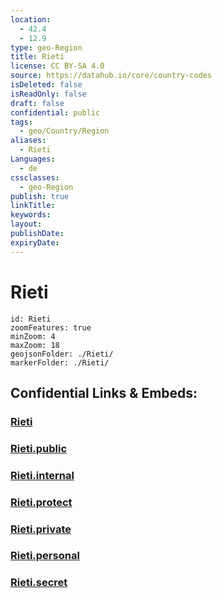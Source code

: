 ```yaml
---
location:
  - 42.4
  - 12.9
type: geo-Region
title: Rieti
license: CC BY-SA 4.0
source: https://datahub.io/core/country-codes
isDeleted: false
isReadOnly: false
draft: false
confidential: public
tags:
  - geo/Country/Region
aliases:
  - Rieti
Languages:
  - de
cssclasses:
  - geo-Region
publish: true
linkTitle:
keywords:
layout:
publishDate:
expiryDate:
---
```


# Rieti

```leaflet
id: Rieti
zoomFeatures: true 
minZoom: 4 
maxZoom: 18
geojsonFolder: ./Rieti/
markerFolder: ./Rieti/
```


## Confidential Links & Embeds: 

### [Rieti](/_Standards/Earth/Continent/Europe/Europe~South/Italy/regions~Italy/Lazio/Rieti.md) 

### [Rieti.public](/_public/Earth/Continent/Europe/Europe~South/Italy/regions~Italy/Lazio/Rieti.public.md) 

### [Rieti.internal](/_internal/Earth/Continent/Europe/Europe~South/Italy/regions~Italy/Lazio/Rieti.internal.md) 

### [Rieti.protect](/_protect/Earth/Continent/Europe/Europe~South/Italy/regions~Italy/Lazio/Rieti.protect.md) 

### [Rieti.private](/_private/Earth/Continent/Europe/Europe~South/Italy/regions~Italy/Lazio/Rieti.private.md) 

### [Rieti.personal](/_personal/Earth/Continent/Europe/Europe~South/Italy/regions~Italy/Lazio/Rieti.personal.md) 

### [Rieti.secret](/_secret/Earth/Continent/Europe/Europe~South/Italy/regions~Italy/Lazio/Rieti.secret.md)

